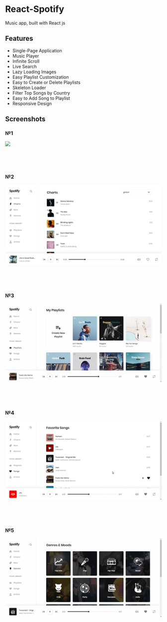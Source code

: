 # React-Spotify
Music app, built with React js

## Features
- Single-Page Application
- Music Player
- Infinite Scroll
- Live Search
- Lazy Loading Images
- Easy Playlist Customization
- Easy to Create or Delete Playlists
- Skeleton Loader
- Filter Top Songs by Country
- Easy to Add Song to Playlist
- Responsive Design

## Screenshots

### №1
![](https://raw.githubusercontent.com/andrepv/spotify-react/master/screenshots/1.gif)
<pre>



</pre>
### №2
![](https://raw.githubusercontent.com/andrepv/spotify-react/master/screenshots/2.gif)
<pre>



</pre>
### №3
![](https://raw.githubusercontent.com/andrepv/spotify-react/master/screenshots/3.gif)
<pre>



</pre>
### №4
![](https://raw.githubusercontent.com/andrepv/spotify-react/master/screenshots/4.gif)
<pre>



</pre>
### №5
![](https://raw.githubusercontent.com/andrepv/spotify-react/master/screenshots/5.gif)
